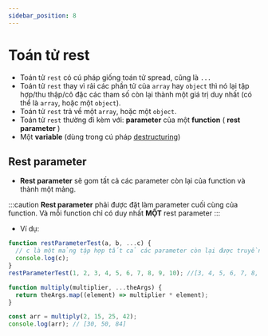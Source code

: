 ```yaml
---
sidebar_position: 8
---
```


# Toán tử rest

- Toán tử `rest` có cú pháp giống toán tử spread, cũng là `...`
- Toán tử `rest` thay vì rải các phần tử của `array` hay `object` thì nó lại tập hợp/thu thập/cô đặc các tham số còn lại thành một giá trị duy nhất (có thể là `array`, hoặc một `object`).
- Toán tử `rest` trả về một `array`, hoặc một `object`.
- Toán tử `rest` thường đi kèm với: **parameter** của một **function** ( **rest parameter** )
- Một **variable** (dùng trong cú pháp [destructuring](./arithmetic-operators))

## Rest parameter

- **Rest parameter** sẽ gom tất cả các parameter còn lại của function và thành một mảng.

:::caution
**Rest parameter** phải được đặt làm parameter cuối cùng của function. Và mỗi function chỉ có duy nhất **MỘT** rest parameter
:::

- Ví dụ:

```js
function restParameterTest(a, b, ...c) {
  // c là một mảng tập hợp tất cả các parameter còn lại được truyền vào function (từ parameter thứ 3 trở đi)
  console.log(c);
}
restParameterTest(1, 2, 3, 4, 5, 6, 7, 8, 9, 10); //[3, 4, 5, 6, 7, 8, 9, 10]
```

```js
function multiply(multiplier, ...theArgs) {
  return theArgs.map((element) => multiplier * element);
}

const arr = multiply(2, 15, 25, 42);
console.log(arr); // [30, 50, 84]
```
